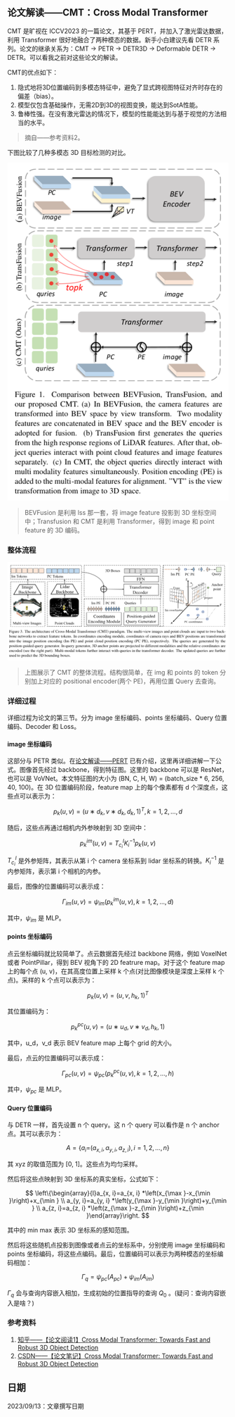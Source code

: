 ## 论文解读——CMT：Cross Modal Transformer

CMT 是旷视在 ICCV2023 的一篇论文，其基于 PERT，并加入了激光雷达数据，利用 Transformer 很好地融合了两种模态的数据。新手小白建议先看 DETR 系列。论文的继承关系为：CMT -> PETR -> DETR3D -> Deformable DETR -> DETR。可以看我之前对这些论文的解读。

CMT的优点如下：

1. 隐式地将3D位置编码到多模态特征中，避免了显式跨视图特征对齐时存在的偏差（bias）。
2. 模型仅包含基础操作，无需2D到3D的视图变换，能达到SotA性能。
3. 鲁棒性强。在没有激光雷达的情况下，模型的性能能达到与基于视觉的方法相当的水平。

> 摘自——参考资料2。

下图比较了几种多模态 3D 目标检测的对比。

![1694498920797](image/CMT_paper/cmt_1.png)

> BEVFusion 是利用 lss 那一套，将 image feature 投影到 3D 坐标空间中；Transfusion 和 CMT 是利用 Transformer，得到 image 和 point feature 的 3D 编码。

### 整体流程

![1694499166378](image/CMT_paper/cmt_2.png)

> 上图展示了 CMT 的整体流程。结构很简单，在 img 和 points 的 token 分别加上对应的 positional encoder(两个 PE)，再用位置 Query 去查询。

### 详细过程

详细过程为论文的第三节。分为 image 坐标编码、points 坐标编码、Query 位置编码、Decoder 和 Loss。

#### image 坐标编码

这部分与 PETR 类似。在[论文解读——PERT](2023_09/PETR_paper/PETR_paper.md) 已有介绍，这里再详细讲解一下公式。图像首先经过 backbone，得到特征图。这里的 backbone 可以是 ResNet，也可以是 VoVNet。本文特征图的大小为 (BN, C, H, W) = (batch_size * 6, 256, 40, 100)。在 3D 位置编码阶段，feature map 上的每个像素都有 d 个深度点，这些点可以表示为：

$$
{p_k (u, v) = (u ∗ d_k , v ∗ d_k , d_k , 1)^T , k = 1, 2, ..., d}
$$

随后，这些点再通过相机内外参映射到 3D 空间中：

$$
p^{im}_k (u, v) = T_{c_i}^l K_i^{-1} p_k (u, v)
$$

$T_{c_i}^l$ 是外参矩阵，其表示从第 i 个 camera 坐标系到 lidar 坐标系的转换。$K_i^{-1}$ 是内参矩阵，表示第 i 个相机的内参。

最后，图像的位置编码可以表示成：

$$
Γ_{im} (u, v) = ψ_{im} ({p^{im}_k (u, v),k = 1, 2, ..., d})
$$

其中，$ψ_{im}$ 是 MLP。

#### points 坐标编码

点云坐标编码就比较简单了。点云数据首先经过 backbone 网络，例如 VoxelNet 或者 PointPillar，得到 BEV 视角下的 2D featrure map。对于这个 feature map 上的每个点 (u, v)，在其高度位置上采样 k 个点(对比图像模块是深度上采样 k 个点)。采样的 k 个点可以表示为：

$$
p_k (u, v) = (u, v, h_k , 1)^T
$$

其位置编码为：

$$
p^{pc}_k (u, v) =(u ∗ u_d , v ∗ v_d , h_k , 1)
$$

其中，u_d，v_d 表示 BEV feature map 上每个 grid 的大小。

最后，点云的位置编码可以表示成：

$$
Γ_{pc} (u, v) = ψ_{pc} ({p^{pc}_k (u, v),k = 1, 2, ..., h})
$$

其中，$ψ_{pc}$ 是 MLP。

#### Query 位置编码

与 DETR 一样，首先设置 n 个 query。这 n 个 query 可以看作是 n 个 anchor 点。其可以表示为：

$$
A=\left\{a_{i}=\right.\left.\left(a_{x, i}, a_{y, i}, a_{z, i}\right), i=1,2, \ldots, n\right\}
$$

其 xyz 的取值范围为 [0, 1]。这些点为均匀采样。

然后将这些点映射到 3D 坐标系的真实坐标，公式如下：

$$
\left\{\begin{array}{l}a_{x, i}=a_{x, i} *\left(x_{\max }-x_{\min }\right)+x_{\min } \\ a_{y, i}=a_{y, i} *\left(y_{\max }-y_{\min }\right)+y_{\min } \\ a_{z, i}=a_{z, i} *\left(z_{\max }-z_{\min }\right)+z_{\min }\end{array}\right.
$$

其中的 min max 表示 3D 坐标系的感知范围。

然后将这些随机点投影到图像或者点云的坐标系中，分别使用 image 坐标编码和 points 坐标编码，将这些点编码。最后，位置编码可以表示为两种模态的坐标编码相加：

$$
Γ_q = ψ_{pc} (A_{pc}) + ψ_{im} (A_{im})
$$

$Γ_q$ 会与查询内容嵌入相加，生成初始的位置指导的查询 $Q_0$ 。(疑问：查询内容嵌入是啥？)

### 参考资料

1. [知乎——【论文阅读1】Cross Modal Transformer: Towards Fast and Robust 3D Object Detection](https://zhuanlan.zhihu.com/p/647627947)
2. [CSDN——【论文笔记】Cross Modal Transformer: Towards Fast and Robust 3D Object Detection](https://blog.csdn.net/weixin_45657478/article/details/132129501)

## 日期

2023/09/13：文章撰写日期
